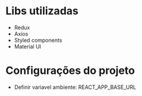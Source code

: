 # Libs utilizadas
  - Redux
  - Axios
  - Styled components
  - Material UI

# Configurações do projeto 
  - Definir variavel ambiente: REACT_APP_BASE_URL
